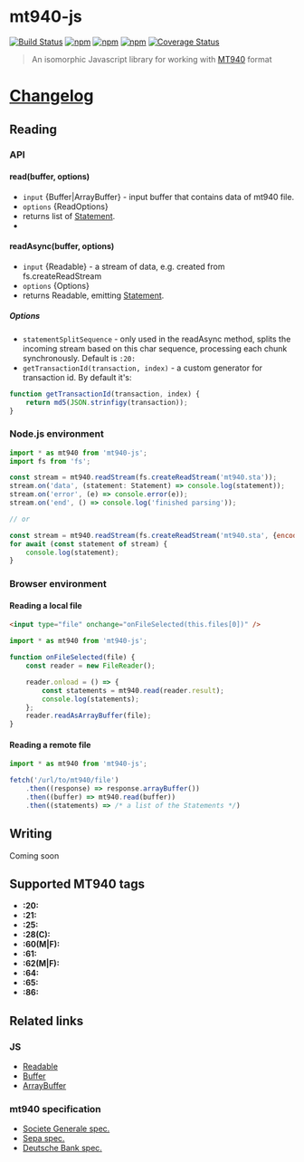 # mt940-js

[![Build Status](https://travis-ci.org/webschik/mt940-js.svg?branch=master)](https://travis-ci.org/webschik/mt940-js)
[![npm](https://img.shields.io/npm/dm/mt940-js.svg)](https://www.npmjs.com/package/mt940-js)
[![npm](https://img.shields.io/npm/v/mt940-js.svg)](https://www.npmjs.com/package/mt940-js)
[![npm](https://img.shields.io/npm/l/mt940-js.svg)](https://www.npmjs.com/package/mt940-js)
[![Coverage Status](https://coveralls.io/repos/github/webschik/mt940-js/badge.svg?branch=master)](https://coveralls.io/github/webschik/mt940-js?branch=master)

> An isomorphic Javascript library for working with [MT940](#related-links) format

# [Changelog](CHANGELOG.md)

## Reading

### API

#### read(buffer, options)

-   `input` {Buffer|ArrayBuffer} - input buffer that contains data of mt940 file.
-   `options` {ReadOptions}
-   returns list of [Statement](src/index.ts#L48).
-

#### readAsync(buffer, options)

-   `input` {Readable} - a stream of data, e.g. created from fs.createReadStream
-   `options` {Options}
-   returns Readable, emitting [Statement](src/index.ts#L48).

##### Options

-   `statementSplitSequence` - only used in the readAsync method, splits the incoming stream based on this char sequence, processing each chunk synchronously. Default is `:20:`
-   `getTransactionId(transaction, index)` - a custom generator for transaction id. By default it's:

```js
function getTransactionId(transaction, index) {
    return md5(JSON.strinfigy(transaction));
}
```

### Node.js environment

```js
import * as mt940 from 'mt940-js';
import fs from 'fs';

const stream = mt940.readStream(fs.createReadStream('mt940.sta'));
stream.on('data', (statement: Statement) => console.log(statement));
stream.on('error', (e) => console.error(e));
stream.on('end', () => console.log('finished parsing'));

// or

const stream = mt940.readStream(fs.createReadStream('mt940.sta', {encoding: 'utf-8'}));
for await (const statement of stream) {
    console.log(statement);
}
```

### Browser environment

#### Reading a local file

```html
<input type="file" onchange="onFileSelected(this.files[0])" />
```

```js
import * as mt940 from 'mt940-js';

function onFileSelected(file) {
    const reader = new FileReader();

    reader.onload = () => {
        const statements = mt940.read(reader.result);
        console.log(statements);
    };
    reader.readAsArrayBuffer(file);
}
```

#### Reading a remote file

```js
import * as mt940 from 'mt940-js';

fetch('/url/to/mt940/file')
    .then((response) => response.arrayBuffer())
    .then((buffer) => mt940.read(buffer))
    .then((statements) => /* a list of the Statements */)
```

## Writing

Coming soon

## Supported MT940 tags

-   **:20:**
-   **:21:**
-   **:25:**
-   **:28(C):**
-   **:60(M|F):**
-   **:61:**
-   **:62(M|F):**
-   **:64:**
-   **:65:**
-   **:86:**

## Related links

### JS

-   [Readable](https://nodejs.org/api/stream.html)
-   [Buffer](https://nodejs.org/api/buffer.html)
-   [ArrayBuffer](https://developer.mozilla.org/en/docs/Web/JavaScript/Reference/Global_Objects/ArrayBuffer)

### mt940 specification

-   [Societe Generale spec.](https://web.archive.org/web/20160725042101/http://www.societegenerale.rs/fileadmin/template/main/pdf/SGS%20MT940.pdf)
-   [Sepa spec.](http://www.sepaforcorporates.com/swift-for-corporates/account-statement-mt940-file-format-overview/)
-   [Deutsche Bank spec.](https://deutschebank.nl/nl/docs/MT94042_EN.pdf)
